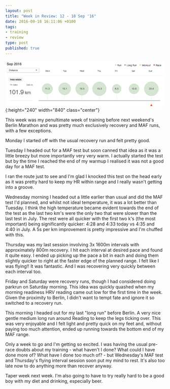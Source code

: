 ```yaml
---
layout: post
title: "Week in Review: 12 - 18 Sep '16"
date: 2016-09-18 16:11:06 +0100
tags:
- training
- review
type: post
published: true
---
```


![Week in Review: 12 - 18 Sep '16](/img/week-in-review-12-18Sep16.png){:height="240" width="840" class="center"}

This week was my penultimate week of training before next weekend's Berlin Marathon and was pretty much exclusively recovery and MAF runs, with a few exceptions.

Monday I started off with the usual recovery run and felt pretty good.

Tuesday I headed out for a MAF test but soon canned that idea as it was a little breezy but more importantly very very warm.  I actually started the test but by the time I reached the end of my warmup I realised it was not a good day for a MAF test.

I ran the route just to see and I'm glad I knocked this test on the head early as it was pretty hard to keep my HR within range and I really wasn't getting into a groove.

Wednesday morning I headed out a little earlier than usual and did the MAF test I'd planned, and whilst not ideal temperature, it was a lot better than Tuesday. I think the high temperature became evident towards the end of the test as the last two km's were the only two that were slower than the last test in July. The rest were all quicker with the first two k's (the most important) being significantly quicker: 4:28 and 4:33 today vs 4:35 and 4:40 in July. A 5s per km improvement is pretty impressive and I'm chuffed with this.

Thursday was my last session involving 3x 1600m intervals with approximately 800m recovery. I hit each interval at desired pace and found it quite easy. I ended up picking up the pace a bit in each and doing them slightly quicker to right at the faster edge of the planned range.  I felt like I was flying!! It was fantastic.  And I was recovering very quickly between each interval too.

Friday and Saturday were recovery runs, though I had considered doing parkrun on Saturday morning. This idea was quickly quashed when my morning readiness HRV reading came out low for the first time in the week.  Given the proximity to Berlin, I didn't want to tempt fate and ignore it so switched to a recovery run.

This morning I headed out for my last "long run" before Berlin.  A very nice gentle medium long run around Reading to keep the legs ticking over.  This was very enjoyable and I felt light and pretty quick on my feet and, without paying too much attention, ended up running towards the bottom end of my MAF range.

Only a week to go and I'm getting so excited. I was having the usual pre-race doubts about my training - what haven't I done? What could I have done more of? What have I done too much of? - but Wednesday's MAF test and Thursday's flying interval session soon put my mind to rest. It's also too late now to do anything more than recover anyway.

Taper week next week. I'm also going to have to try really hard to be a good boy with my diet and drinking, especially beer.
